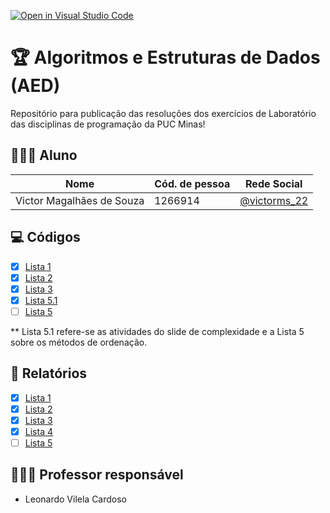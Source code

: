 [![Open in Visual Studio Code](https://classroom.github.com/assets/open-in-vscode-c66648af7eb3fe8bc4f294546bfd86ef473780cde1dea487d3c4ff354943c9ae.svg)](https://classroom.github.com/online_ide?assignment_repo_id=8266398&assignment_repo_type=AssignmentRepo)
# 🏆 Algoritmos e Estruturas de Dados (AED)
Repositório para publicação das resoluções dos exercícios de Laboratório das disciplinas de programação da PUC Minas!

## 👨🏼‍🎓 Aluno

|Nome|Cód. de pessoa|Rede Social|
|----|--------------|-----------|
|Victor Magalhães de Souza|1266914|[@victorms_22](https://www.instagram.com/victorms_22/?hl=en)|

## 💻 Códigos
- [x] [Lista 1](https://github.com/AED-PCO/lab-aed-pco-2022-2-VictorVM7/tree/main/codigo/Lista1)
- [x] [Lista 2](https://github.com/AED-PCO/lab-aed-pco-2022-2-VictorVM7/tree/main/codigo/Lista2)
- [x] [Lista 3](https://github.com/AED-PCO/lab-aed-pco-2022-2-VictorVM7/tree/main/codigo/Lista3)
- [x] [Lista 5.1](https://github.com/AED-PCO/lab-aed-pco-2022-2-VictorVM7/tree/main/codigo/Lista5.1)
- [ ] [Lista 5](https://github.com/AED-PCO/lab-aed-pco-2022-2-VictorVM7/tree/main/codigo/Lista5)

** Lista 5.1 refere-se as atividades do slide de complexidade e a Lista 5 sobre os métodos de ordenação.

## 📜 Relatórios
- [x] [Lista 1](https://github.com/AED-PCO/lab-aed-pco-2022-2-VictorVM7/blob/main/relatorio/Lista1.md)
- [x] [Lista 2](https://github.com/AED-PCO/lab-aed-pco-2022-2-VictorVM7/blob/main/relatorio/Lista2.md)
- [x] [Lista 3](https://github.com/AED-PCO/lab-aed-pco-2022-2-VictorVM7/blob/main/relatorio/Lista3.md)
- [x] [Lista 4](https://github.com/AED-PCO/lab-aed-pco-2022-2-VictorVM7/blob/main/relatorio/Lista4.md)
- [ ] [Lista 5](https://github.com/AED-PCO/lab-aed-pco-2022-2-VictorVM7/blob/main/relatorio/Lista5.md)

## 🧑🏽‍🏫 Professor responsável

* Leonardo Vilela Cardoso
